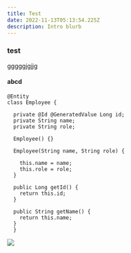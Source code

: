 ```yaml
---
title: Test
date: 2022-11-13T05:13:54.225Z
description: Intro blurb
---
```

### test

gggggjgjjg

#### abcd

```
@Entity
class Employee {

  private @Id @GeneratedValue Long id;
  private String name;
  private String role;

  Employee() {}

  Employee(String name, String role) {

    this.name = name;
    this.role = role;
  }

  public Long getId() {
    return this.id;
  }

  public String getName() {
    return this.name;
  }
  }
```

![](img/cb88-java-logo-001.jpg)